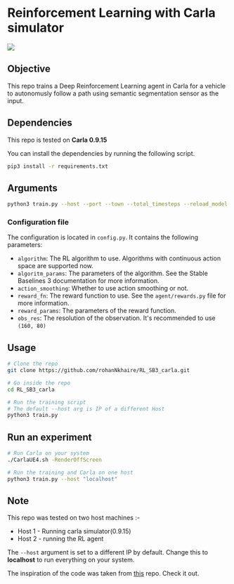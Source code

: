 # Reinforcement Learning with Carla simulator #

![](media/RL_SB3_carla.gif)
## Objective ##
This repo trains a Deep Reinforcement Learning agent in Carla for a vehicle to autonomusly follow a path using semantic segmentation sensor as the input.

## Dependencies ##
This repo is tested on **Carla 0.9.15**

You can install the dependencies by running the following script.
```bash
pip3 install -r requirements.txt
```

## Arguments ##
```bash
python3 train.py --host --port --town --total_timesteps --reload_model --fps --config --num_checkpoints --no_render
```

### Configuration file
The configuration is located in `config.py`. It contains the following parameters:
- `algorithm`: The RL algorithm to use. Algorithms with continuous action space are supported now.
- `algoritm_params`: The parameters of the algorithm. See the Stable Baselines 3 documentation for more information.
- `action_smoothing`: Whether to use action smoothing or not.
- `reward_fn`: The reward function to use. See the `agent/rewards.py` file for more information.
- `reward_params`: The parameters of the reward function.
- `obs_res`: The resolution of the observation. It's recommended to use `(160, 80)`


## Usage ##
```bash
# Clone the repo
git clone https://github.com/rohanNkhaire/RL_SB3_carla.git

# Go inside the repo
cd RL_SB3_carla

# Run the training script
# The default --host arg is IP of a different Host
python3 train.py
```

## Run an experiment ##
```bash
# Run Carla on your system
./CarlaUE4.sh -RenderOffScreen

# Run the training and Carla on one host
python3 train.py --host "localhost"
```

## Note ##
This repo was tested on two host machines :-
- Host 1 - Running carla simulator(0.9.15)
- Host 2 - running the RL agent

The ```--host``` argument is set to a different IP by default. Change this to **localhost** to run everything on your system.

The inspiration of the code was taken from [this](https://github.com/alberto-mate/CARLA-SB3-RL-Training-Environment) repo. Check it out.